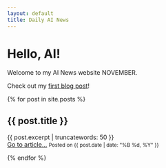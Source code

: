 ```yaml
---
layout: default
title: Daily AI News
---
```


# Hello, AI!

Welcome to my AI News website NOVEMBER.

Check out my [first blog post](./_posts/2024-09-29-and-so-it-begins.md)!

{% for post in site.posts %}
<p>
<h2>{{ post.title }}</h2>
{{ post.excerpt | truncatewords: 50 }}
<br>
<a href="{{ post.url | relative_url }}">Go to article...</a>
<small>Posted on {{ post.date | date: "%B %d, %Y" }}</small>
</p>
{% endfor %}
